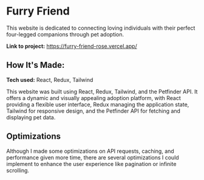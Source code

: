 # Furry Friend
This website is dedicated to connecting loving individuals with their perfect four-legged companions through pet adoption.

**Link to project:** https://furry-friend-rose.vercel.app/

## How It's Made:

**Tech used:** React, Redux, Tailwind

This website was built using React, Redux, Tailwind, and the Petfinder API. It offers a dynamic and visually appealing adoption platform, with React providing a flexible user interface, Redux managing the application state, Tailwind for responsive design, and the Petfinder API for fetching and displaying pet data.

## Optimizations
Although I made some optimizations on API requests, caching, and performance given more time, there are several optimizations I could implement to enhance the user experience like pagination or infinite scrolling.
